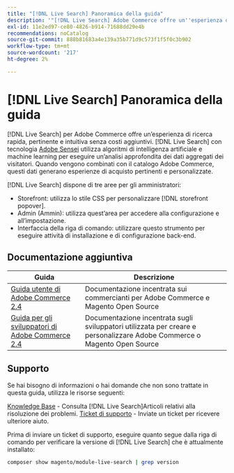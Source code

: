 ```yaml
---
title: "[!DNL Live Search] Panoramica della guida"
description: '"[!DNL Live Search] Adobe Commerce offre un''esperienza di ricerca rapida, super-rilevante e intuitiva".'
exl-id: 11e2ed97-ce80-4826-b914-71688dd29e4b
recommendations: noCatalog
source-git-commit: 888b81683a4e139a35b771d9c573f1f5f0c3b902
workflow-type: tm+mt
source-wordcount: '217'
ht-degree: 2%

---
```


# [!DNL Live Search] Panoramica della guida

[!DNL Live Search] per Adobe Commerce offre un’esperienza di ricerca rapida, pertinente e intuitiva senza costi aggiuntivi. [!DNL Live Search] con tecnologia [Adobe Sensei](https://www.adobe.com/sensei.html) utilizza algoritmi di intelligenza artificiale e machine learning per eseguire un’analisi approfondita dei dati aggregati dei visitatori. Quando vengono combinati con il catalogo Adobe Commerce, questi dati generano esperienze di acquisto pertinenti e personalizzate.

[!DNL Live Search] dispone di tre aree per gli amministratori:

* Storefront: utilizza lo stile CSS per personalizzare [!DNL storefront popover].
* Admin (Ammin): utilizza quest’area per accedere alla configurazione e all’impostazione.
* Interfaccia della riga di comando: utilizzare questo strumento per eseguire attività di installazione e di configurazione back-end.

## Documentazione aggiuntiva

| Guida  | Descrizione |
|------ | ----------- |
| [Guida utente di Adobe Commerce 2.4](https://experienceleague.adobe.com/docs/commerce.html) | Documentazione incentrata sui commercianti per Adobe Commerce e Magento Open Source |
| [Guida per gli sviluppatori di Adobe Commerce 2.4](https://developer.adobe.com/commerce/docs) | Documentazione incentrata sugli sviluppatori utilizzata per creare e personalizzare Adobe Commerce o Magento Open Source |

## Supporto

Se hai bisogno di informazioni o hai domande che non sono trattate in questa guida, utilizza le risorse seguenti:

[Knowledge Base](https://experienceleague.adobe.com/docs/commerce-knowledge-base/kb/overview.html) - Consulta [!DNL Live Search]Articoli relativi alla risoluzione dei problemi.
[Ticket di supporto](https://experienceleague.adobe.com/docs/commerce-knowledge-base/kb/help-center-guide/magento-help-center-user-guide.html#submit-ticket) - Inviate un ticket per ricevere ulteriore aiuto.

Prima di inviare un ticket di supporto, eseguire quanto segue dalla riga di comando per verificare la versione di [!DNL Live Search] che è attualmente installato:

```bash
composer show magento/module-live-search | grep version
```
